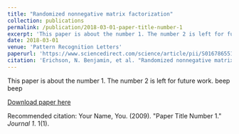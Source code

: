 ```yaml
---
title: "Randomized nonnegative matrix factorization"
collection: publications
permalink: /publication/2018-03-01-paper-title-number-1
excerpt: 'This paper is about the number 1. The number 2 is left for future work. toot toot'
date: 2018-03-01
venue: 'Pattern Recognition Letters'
paperurl: 'https://www.sciencedirect.com/science/article/pii/S0167865518300138'
citation: 'Erichson, N. Benjamin, et al. "Randomized nonnegative matrix factorization." Pattern Recognition Letters 104 (2018): 1-7.'
---
```

This paper is about the number 1. The number 2 is left for future work. beep beep

[Download paper here](http://academicpages.github.io/files/paper1.pdf)

Recommended citation: Your Name, You. (2009). "Paper Title Number 1." <i>Journal 1</i>. 1(1).
